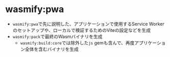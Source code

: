 # wasmify:pwa

* `wasmify:pwa`で先に説明した、アプリケーションで使用するService Workerのセットアップや、ローカルで検証するためのViteの設定などを生成
* `wasmify:pack`で最終のWasmバイナリを生成
  * `wasmify:build:core`では除外した`js` gemも含んで、再度アプリケーション全体を含むバイナリを生成
